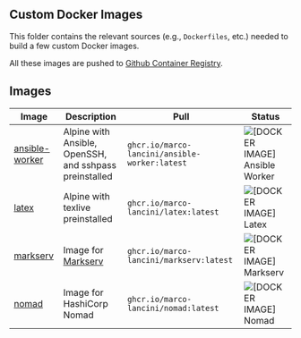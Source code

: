 ## Custom Docker Images

This folder contains the relevant sources (e.g., `Dockerfiles`, etc.) needed to
build a few custom Docker images.

All these images are pushed to [Github Container Registry](https://github.com/marco-lancini?tab=packages).


## Images

| Image                                       | Description                                            | Pull                                          | Status                                                                                                                               |
| ------------------------------------------- | ------------------------------------------------------ | --------------------------------------------- | ------------------------------------------------------------------------------------------------------------------------------------ |
| [ansible-worker](ansible-worker/Dockerfile) | Alpine with Ansible, OpenSSH, and sshpass preinstalled | `ghcr.io/marco-lancini/ansible-worker:latest` | ![[DOCKER IMAGE] Ansible Worker](https://github.com/marco-lancini/utils/workflows/%5BDOCKER%20IMAGE%5D%20Ansible%20Worker/badge.svg) |
| [latex](latex/Dockerfile)                   | Alpine with texlive preinstalled                       | `ghcr.io/marco-lancini/latex:latest`          | ![[DOCKER IMAGE] Latex](https://github.com/marco-lancini/utils/workflows/%5BDOCKER%20IMAGE%5D%20Latex/badge.svg)                     |
| [markserv](marksev/Dockerfile)                   | Image for [Markserv](https://github.com/markserv/markserv)                              | `ghcr.io/marco-lancini/markserv:latest`          | ![[DOCKER IMAGE] Markserv](https://github.com/marco-lancini/utils/workflows/%5BDOCKER%20IMAGE%5D%20Markserv/badge.svg)                     |
| [nomad](nomad/Dockerfile)                   | Image for HashiCorp Nomad                              | `ghcr.io/marco-lancini/nomad:latest`          | ![[DOCKER IMAGE] Nomad](https://github.com/marco-lancini/utils/workflows/%5BDOCKER%20IMAGE%5D%20Nomad/badge.svg)                     |
